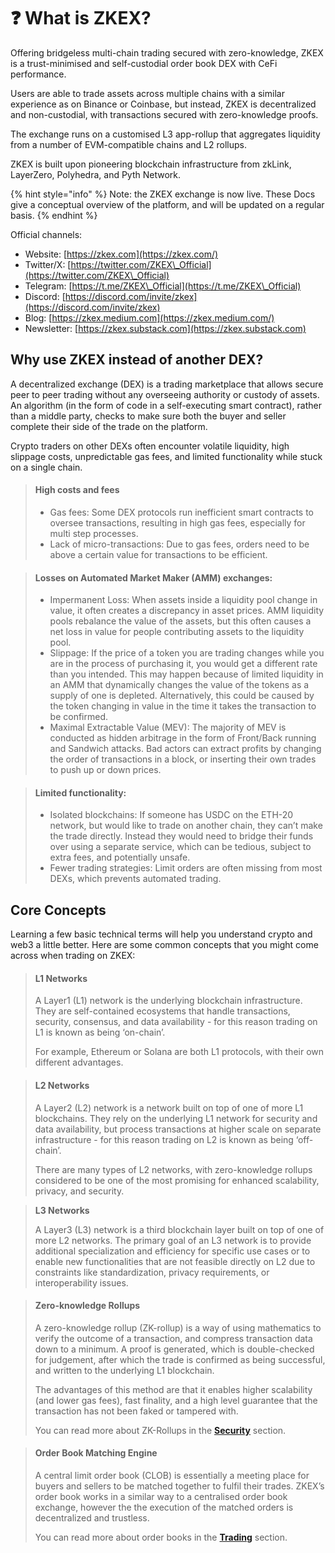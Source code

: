 # ❓ What is ZKEX?

Offering bridgeless multi-chain trading secured with zero-knowledge, ZKEX is a trust-minimised and self-custodial order book DEX with CeFi performance.

Users are able to trade assets across multiple chains with a similar experience as on Binance or Coinbase, but instead, ZKEX is decentralized and non-custodial, with transactions secured with zero-knowledge proofs.

The exchange runs on a customised L3 app-rollup that aggregates liquidity from a number of EVM-compatible chains and L2 rollups.

ZKEX is built upon pioneering blockchain infrastructure from zkLink, LayerZero, Polyhedra, and Pyth Network.

{% hint style="info" %}
Note: the ZKEX exchange is now live. These Docs give a conceptual overview of the platform, and will be updated on a regular basis.
{% endhint %}

Official channels:

* Website: [https://zkex.com](https://zkex.com/)
* Twitter/X: [https://twitter.com/ZKEX\_Official](https://twitter.com/ZKEX\_Official)
* Telegram: [https://t.me/ZKEX\_Official](https://t.me/ZKEX\_Official)
* Discord: [https://discord.com/invite/zkex](https://discord.com/invite/zkex)
* Blog: [https://zkex.medium.com](https://zkex.medium.com/)
* Newsletter: [https://zkex.substack.com](https://zkex.substack.com)

## Why use ZKEX instead of another DEX?

A decentralized exchange (DEX) is a trading marketplace that allows secure peer to peer trading without any overseeing authority or custody of assets. An algorithm (in the form of code in a self-executing smart contract), rather than a middle party, checks to make sure both the buyer and seller complete their side of the trade on the platform.

Crypto traders on other DEXs often encounter volatile liquidity, high slippage costs, unpredictable gas fees, and limited functionality while stuck on a single chain.

> #### High costs and fees
>
> * Gas fees: Some DEX protocols run inefficient smart contracts to oversee transactions, resulting in high gas fees, especially for multi step processes.
> * Lack of micro-transactions: Due to gas fees, orders need to be above a certain value for transactions to be efficient.

> #### Losses on Automated Market Maker (AMM) exchanges:
>
> * Impermanent Loss: When assets inside a liquidity pool change in value, it often creates a discrepancy in asset prices. AMM liquidity pools rebalance the value of the assets, but this often causes a net loss in value for people contributing assets to the liquidity pool.
> * Slippage: If the price of a token you are trading changes while you are in the process of purchasing it, you would get a different rate than you intended. This may happen because of limited liquidity in an AMM that dynamically changes the value of the tokens as a supply of one is depleted. Alternatively, this could be caused by the token changing in value in the time it takes the transaction to be confirmed.
> * Maximal Extractable Value (MEV): The majority of MEV is conducted as hidden arbitrage in the form of Front/Back running and Sandwich attacks. Bad actors can extract profits by changing the order of transactions in a block, or inserting their own trades to push up or down prices.

> #### Limited functionality:
>
> * Isolated blockchains: If someone has USDC on the ETH-20 network, but would like to trade on another chain, they can’t make the trade directly. Instead they would need to bridge their funds over using a separate service, which can be tedious, subject to extra fees, and potentially unsafe.
> * Fewer trading strategies: Limit orders are often missing from most DEXs, which prevents automated trading.

## Core Concepts

Learning a few basic technical terms will help you understand crypto and web3 a little better. Here are some common concepts that you might come across when trading on ZKEX:

> #### L1 Networks
>
> A Layer1 (L1) network is the underlying blockchain infrastructure. They are self-contained ecosystems that handle transactions, security, consensus, and data availability - for this reason trading on L1 is known as being ‘on-chain’.
>
> For example, Ethereum or Solana are both L1 protocols, with their own different advantages.

> #### L2 Networks
>
> A Layer2 (L2) network is a network built on top of one of more L1 blockchains. They rely on the underlying L1 network for security and data availability, but process transactions at higher scale on separate infrastructure - for this reason trading on L2 is known as being ‘off-chain’.
>
> There are many types of L2 networks, with zero-knowledge rollups considered to be one of the most promising for enhanced scalability, privacy, and security.

> **L3 Networks**
>
> A Layer3 (L3) network is a third blockchain layer built on top of one of more L2 networks. The primary goal of an L3 network is to provide additional specialization and efficiency for specific use cases  or to enable new functionalities that are not feasible directly on L2 due to constraints like standardization, privacy requirements, or interoperability issues.

> #### Zero-knowledge Rollups
>
> A zero-knowledge rollup (ZK-rollup) is a way of using mathematics to verify the outcome of a transaction, and compress transaction data down to a minimum. A proof is generated, which is double-checked for judgement, after which the trade is confirmed as being successful, and written to the underlying L1 blockchain.
>
> The advantages of this method are that it enables higher scalability (and lower gas fees), fast finality, and a high level guarantee that the transaction has not been faked or tampered with.
>
> You can read more about ZK-Rollups in the [**Security**](https://github.com/ZKEX/docs/blob/master/docs/Concepts/Security) section.

> #### Order Book Matching Engine
>
> A central limit order book (CLOB) is essentially a meeting place for buyers and sellers to be matched together to fulfil their trades. ZKEX’s order book works in a similar way to a centralised order book exchange, however the the execution of the matched orders is decentralized and trustless.
>
> You can read more about order books in the [**Trading**](https://github.com/ZKEX/docs/blob/master/docs/Concepts/Trading) section.
